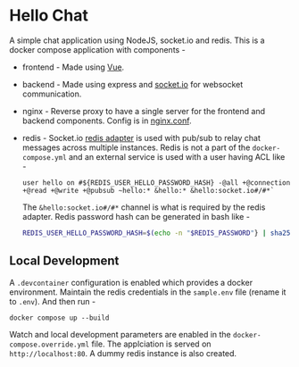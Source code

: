 # Hello Chat

A simple chat application using NodeJS, socket.io and redis.
This is a docker compose application with components -

- frontend - Made using [Vue](https://vuejs.org/).

- backend - Made using express and [socket.io](https://socket.io/) for websocket communication.

- nginx - Reverse proxy to have a single server for the frontend and backend components. Config is in [nginx.conf](nginx.conf).

- redis - Socket.io [redis adapter](https://socket.io/docs/v4/redis-adapter/) is used with pub/sub to relay chat messages across multiple instances. Redis is not a part of the `docker-compose.yml` and an external service is used with a user having ACL like -
  ```config
  user hello on #${REDIS_USER_HELLO_PASSWORD_HASH} -@all +@connection +@read +@write +@pubsub ~hello:* &hello:* &hello:socket.io#/#*`
  ```
  The `&hello:socket.io#/#*` channel is what is required by the redis adapter.
  Redis password hash can be generated in bash like -
  ```bash
  REDIS_USER_HELLO_PASSWORD_HASH=$(echo -n "$REDIS_PASSWORD"} | sha256sum | head -c 64)
  ```

## Local Development

A `.devcontainer` configuration is enabled which provides a docker environment.
Maintain the redis credentials in the `sample.env` file (rename it to `.env`). And then run - 
```
docker compose up --build
``` 
Watch and local development parameters are enabled in the `docker-compose.override.yml` file. The applciation is served on `http://localhost:80`. A dummy redis instance is also created.